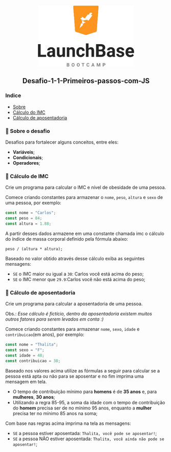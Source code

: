 

<p align="center">
    <img src="https://github.com/Thalita1415/Desafio-1-1-Primeiros-passos-com-JS/blob/master/68747470733a2f2f73746f726167652e676f6f676c65617069732e636f6d2f676f6c64656e2d77696e642f626f6f7463616d702d6c61756e6368626173652f6c6f676f2e706e67.png" alt="Image" width="300" height="190" />
</p>
    
<h2 align="center"> Desafio-1-1-Primeiros-passos-com-JS 
</h2>

### Indice
- [Sobre](https://github.com/Thalita1415/Desafio-1-1-Primeiros-passos-com-JS/blob/master/README.md#rocket-sobre-o-desafio)
- [Cálculo do IMC](https://github.com/Thalita1415/Desafio-1-1-Primeiros-passos-com-JS/blob/master/README.md#muscle-c%C3%A1lculo-de-imc) 
- [Cálculo de aposentadoria](https://github.com/Thalita1415/Desafio-1-1-Primeiros-passos-com-JS/blob/master/README.md#older_woman-c%C3%A1lculo-de-aposentadoria)

### :rocket: Sobre o desafio

Desafios para fortalecer alguns conceitos, entre eles:
- **Variáveis**;
-  **Condicionais**;
-  **Operadores**;

### :muscle: Cálculo de IMC
Crie um programa para calcular o IMC e nível de obesidade de uma pessoa.

Comece criando constantes para armazenar o ```nome```, ```peso```, ```altura``` e ```sexo``` de uma pessoa, por exemplo:
```javascript
const nome = "Carlos";
const peso = 84; 
const altura = 1.88; 
```

A partir desses dados armazene em uma constante chamada imc o cálculo do índice de massa corporal definido pela fórmula abaixo:

```
peso / (altura * altura);
```

Baseado no valor obtido através desse cálculo exiba as seguintes mensagens:

-  ```SE``` o IMC maior ou igual a ```30```: Carlos você está acima do peso;
-  ```SE``` o IMC menor que ```29.9```:Carlos você não está acima do peso;


### :older_woman: Cálculo de aposentadoria
Crie um programa para calcular a aposentadoria de uma pessoa.

Obs.: *Esse cálculo é fictício, dentro da aposentadoria existem muitos outros fatores para serem levados em conta :)*

Comece criando constantes para armazenar ```nome```, ```sexo```, ```idade``` e ```contribuicao```(em anos), por exemplo:

```javascript
const nome = "Thalita";
const sexo = "F"; 
const idade = 48; 
const contribuicao = 38; 
````

Baseado nos valores acima utilize as fórmulas a seguir para calcular se a pessoa está apta ou não para se aposentar e no fim imprima uma mensagem em tela.

- O tempo de contribuição mínimo para **homens** é de **35 anos** e, para **mulheres**, **30 anos**;
- Utilizando a regra 85-95, a soma da idade com o tempo de contribuição do **homem** precisa ser de no mínimo 95 anos, enquanto a **mulher** precisa ter no mínimo 85 anos na soma;
</p>
Com base nas regras acima imprima na tela as mensagens:
</p>

- ```SE``` a pessoa estiver aposentada: ```Thalita, você pode se aposentar!```;
- ```SE``` a pessoa NÃO estiver aposentada: ```Thalita, você ainda não pode se aposentar!```;
